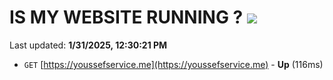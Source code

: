 # IS MY WEBSITE RUNNING ? [![](https://img.shields.io/static/v1?label=Sponsor&message=%E2%9D%A4&logo=GitHub&color=%23fe8e86)](https://github.com/sponsors/Youssef-Lehmam)

Last updated: **1/31/2025, 12:30:21 PM**

- `GET` [https://youssefservice.me](https://youssefservice.me) - **Up** (116ms)
